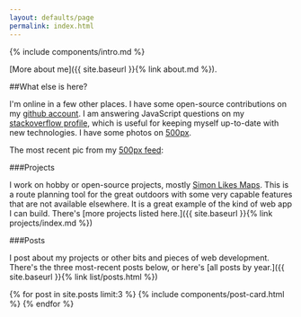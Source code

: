 ```yaml
---
layout: defaults/page
permalink: index.html
---
```


{% include components/intro.md %}

[More about me]({{ site.baseurl }}{% link about.md %}).

##What else is here?

I'm online in a few other places. I have some open-source contributions on my [github account]({{site.data.links.github}}). I am answering JavaScript questions on my [stackoverflow profile]({{site.data.links.soprofile}}), which is useful for keeping myself up-to-date with new technologies. I have some photos on [500px]({{site.data.links.px}}).

<div class="card mb-3">
    <img id="500px" class="card-img-top" />
    <div class="card-body bg-light">
        <div class="card-text">
            The most recent pic from my <a href="{{site.data.links.px}}">500px feed</a>:
            <span id="caption"></span>
        </div>
    </div>
</div>

###Projects

I work on hobby or open-source projects, mostly [Simon Likes Maps](/projects/slm/index.html). This is a route planning tool for the great outdoors with some very capable features that are not available elsewhere. It is a great example of the kind of web app I can build. There's [more projects listed here.]({{ site.baseurl }}{% link projects/index.md %})

###Posts

I post about my projects or other bits and pieces of web development. There's the three most-recent posts below, or here's [all posts by year.]({{ site.baseurl }}{% link list/posts.html %})

{% for post in site.posts limit:3 %}
{% include components/post-card.html %}
{% endfor %}

<script type="text/javascript">
    (function() {
        $.get("https://500px.com/sifriday/rss").done(function(result) {
            var feed = $(result)
            var first = feed.find("item").first()
            var description = first.find("description").text()
            var src = $(description).find("img").attr("src")
            $("#500px").attr("src", src)

            var caption = first.find("title").text()
            var date = new Date(first.find("pubDate").text())
            var months = ["Jan", "Feb", "Mar", "Apr", "May", "Jun", "Jul", "Aug", "Sep", "Oct", "Nov", "Dec"]
            var date_string = date.getDate() + " " + months[date.getMonth()] + " " + date.getFullYear()
            $("#caption").html("<b>" + caption + "</b> (" + date_string + ")")
        })
    })()
</script>
